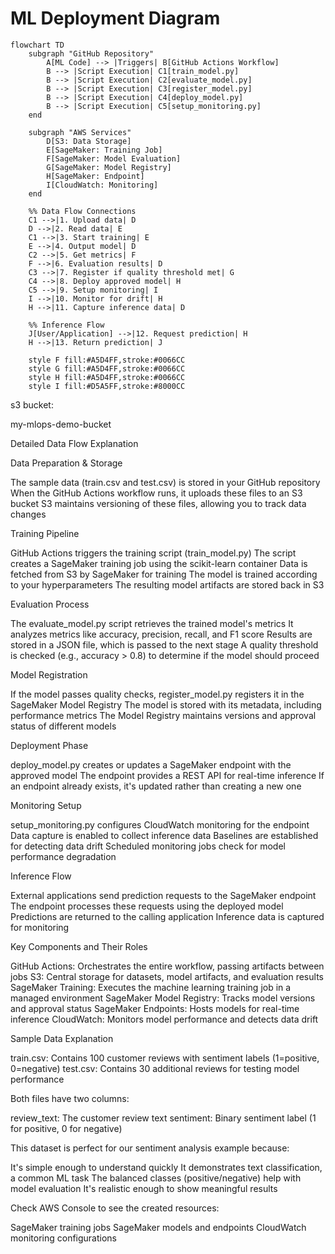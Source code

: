 # ML Deployment Diagram

```mermaid
flowchart TD
    subgraph "GitHub Repository"
        A[ML Code] --> |Triggers| B[GitHub Actions Workflow]
        B --> |Script Execution| C1[train_model.py]
        B --> |Script Execution| C2[evaluate_model.py]
        B --> |Script Execution| C3[register_model.py]
        B --> |Script Execution| C4[deploy_model.py]
        B --> |Script Execution| C5[setup_monitoring.py]
    end

    subgraph "AWS Services"
        D[S3: Data Storage]
        E[SageMaker: Training Job]
        F[SageMaker: Model Evaluation]
        G[SageMaker: Model Registry]
        H[SageMaker: Endpoint]
        I[CloudWatch: Monitoring]
    end

    %% Data Flow Connections
    C1 -->|1. Upload data| D
    D -->|2. Read data| E
    C1 -->|3. Start training| E
    E -->|4. Output model| D
    C2 -->|5. Get metrics| F
    F -->|6. Evaluation results| D
    C3 -->|7. Register if quality threshold met| G
    C4 -->|8. Deploy approved model| H
    C5 -->|9. Setup monitoring| I
    I -->|10. Monitor for drift| H
    H -->|11. Capture inference data| D

    %% Inference Flow
    J[User/Application] -->|12. Request prediction| H
    H -->|13. Return prediction| J

    style F fill:#A5D4FF,stroke:#0066CC
    style G fill:#A5D4FF,stroke:#0066CC
    style H fill:#A5D4FF,stroke:#0066CC
    style I fill:#D5A5FF,stroke:#8000CC
``` 

s3 bucket:

my-mlops-demo-bucket


Detailed Data Flow Explanation

Data Preparation & Storage

The sample data (train.csv and test.csv) is stored in your GitHub repository
When the GitHub Actions workflow runs, it uploads these files to an S3 bucket
S3 maintains versioning of these files, allowing you to track data changes


Training Pipeline

GitHub Actions triggers the training script (train_model.py)
The script creates a SageMaker training job using the scikit-learn container
Data is fetched from S3 by SageMaker for training
The model is trained according to your hyperparameters
The resulting model artifacts are stored back in S3


Evaluation Process

The evaluate_model.py script retrieves the trained model's metrics
It analyzes metrics like accuracy, precision, recall, and F1 score
Results are stored in a JSON file, which is passed to the next stage
A quality threshold is checked (e.g., accuracy > 0.8) to determine if the model should proceed


Model Registration

If the model passes quality checks, register_model.py registers it in the SageMaker Model Registry
The model is stored with its metadata, including performance metrics
The Model Registry maintains versions and approval status of different models


Deployment Phase

deploy_model.py creates or updates a SageMaker endpoint with the approved model
The endpoint provides a REST API for real-time inference
If an endpoint already exists, it's updated rather than creating a new one


Monitoring Setup

setup_monitoring.py configures CloudWatch monitoring for the endpoint
Data capture is enabled to collect inference data
Baselines are established for detecting data drift
Scheduled monitoring jobs check for model performance degradation


Inference Flow

External applications send prediction requests to the SageMaker endpoint
The endpoint processes these requests using the deployed model
Predictions are returned to the calling application
Inference data is captured for monitoring



Key Components and Their Roles

GitHub Actions: Orchestrates the entire workflow, passing artifacts between jobs
S3: Central storage for datasets, model artifacts, and evaluation results
SageMaker Training: Executes the machine learning training job in a managed environment
SageMaker Model Registry: Tracks model versions and approval status
SageMaker Endpoints: Hosts models for real-time inference
CloudWatch: Monitors model performance and detects data drift

Sample Data Explanation

train.csv: Contains 100 customer reviews with sentiment labels (1=positive, 0=negative)
test.csv: Contains 30 additional reviews for testing model performance

Both files have two columns:

review_text: The customer review text
sentiment: Binary sentiment label (1 for positive, 0 for negative)

This dataset is perfect for our sentiment analysis example because:

It's simple enough to understand quickly
It demonstrates text classification, a common ML task
The balanced classes (positive/negative) help with model evaluation
It's realistic enough to show meaningful results



Check AWS Console to see the created resources:

SageMaker training jobs
SageMaker models and endpoints
CloudWatch monitoring configurations